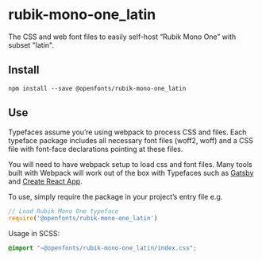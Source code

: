 
# rubik-mono-one_latin

The CSS and web font files to easily self-host “Rubik Mono One” with subset "latin".

## Install

`npm install --save @openfonts/rubik-mono-one_latin`

## Use

Typefaces assume you’re using webpack to process CSS and files. Each typeface
package includes all necessary font files (woff2, woff) and a CSS file with
font-face declarations pointing at these files.

You will need to have webpack setup to load css and font files. Many tools built
with Webpack will work out of the box with Typefaces such as [Gatsby](https://github.com/gatsbyjs/gatsby)
and [Create React App](https://github.com/facebookincubator/create-react-app).

To use, simply require the package in your project’s entry file e.g.

```javascript
// Load Rubik Mono One typeface
require('@openfonts/rubik-mono-one_latin')
```

Usage in SCSS:
```scss
@import "~@openfonts/rubik-mono-one_latin/index.css";
```
